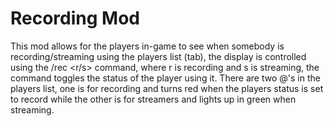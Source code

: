 Recording Mod
=============

This mod allows for the players in-game to see when somebody is recording/streaming using the players list (tab), the display is controlled using the /rec <r/s> command, where r is recording and s is streaming, the command toggles the status of the player using it.
There are two @'s in the players list, one is for recording and turns red when the players status is set to record while the other is for streamers and lights up in green when streaming.